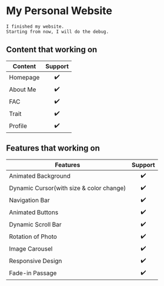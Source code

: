 # My Personal Website

	I finished my website.
	Starting from now, I will do the debug.
	
## Content that working on

| Content | Support |
|---|:---:|
| Homepage | ✔️ |
| About Me | ✔️ |
| FAC | ✔️ |
| Trait | ✔️ |
| Profile | ✔️ |

## Features that working on

| Features | Support |
|---|:---:|
| Animated Background | ✔️ |
| Dynamic Cursor(with size & color change) | ✔️ |
| Navigation Bar | ✔️ |
| Animated Buttons | ✔️ |
| Dynamic Scroll Bar | ✔️ |
| Rotation of Photo | ✔️ |
| Image Carousel | ✔️ |
| Responsive Design | ✔️ |
| Fade-in Passage | ✔️ |